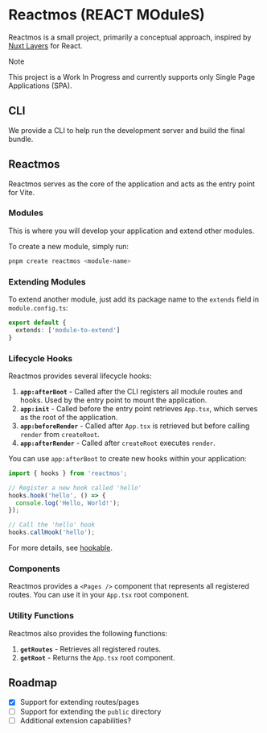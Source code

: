 # Reactmos (REACT MOduleS)

Reactmos is a small project, primarily a conceptual approach, inspired by [Nuxt Layers](https://nuxt.com/docs/getting-started/layers) for React.

> [!NOTE]  
> This project is a Work In Progress and currently supports only Single Page Applications (SPA).

## CLI

We provide a CLI to help run the development server and build the final bundle.

## Reactmos

Reactmos serves as the core of the application and acts as the entry point for Vite.

### Modules

This is where you will develop your application and extend other modules.

To create a new module, simply run:

```sh
pnpm create reactmos <module-name>
```

### Extending Modules

To extend another module, just add its package name to the `extends` field in `module.config.ts`:

```ts
export default {
  extends: ['module-to-extend']
}
```

### Lifecycle Hooks

Reactmos provides several lifecycle hooks:

1. **`app:afterBoot`** - Called after the CLI registers all module routes and hooks. Used by the entry point to mount the application.
2. **`app:init`** - Called before the entry point retrieves `App.tsx`, which serves as the root of the application.
3. **`app:beforeRender`** - Called after `App.tsx` is retrieved but before calling `render` from `createRoot`.
4. **`app:afterRender`** - Called after `createRoot` executes `render`.

You can use `app:afterBoot` to create new hooks within your application:

```ts
import { hooks } from 'reactmos';

// Register a new hook called 'hello'
hooks.hook('hello', () => {
  console.log('Hello, World!');
});

// Call the 'hello' hook
hooks.callHook('hello');
```

For more details, see [hookable](https://github.com/unjs/hookable).

### Components

Reactmos provides a `<Pages />` component that represents all registered routes. You can use it in your `App.tsx` root component.

### Utility Functions

Reactmos also provides the following functions:

1. **`getRoutes`** - Retrieves all registered routes.
2. **`getRoot`** - Returns the `App.tsx` root component.

## Roadmap

- [x] Support for extending routes/pages  
- [ ] Support for extending the `public` directory  
- [ ] Additional extension capabilities?  